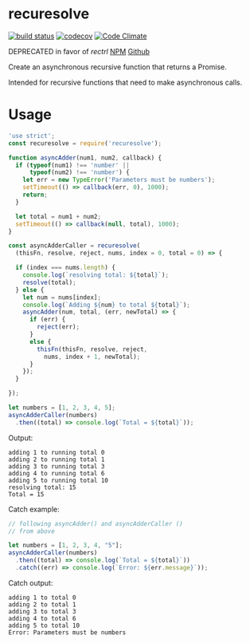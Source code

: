 # recuresolve

[![build status](https://api.travis-ci.org/ecman/recuresolve.png)](https://travis-ci.org/ecman/recuresolve) [![codecov](https://codecov.io/gh/ecman/recuresolve/branch/master/graph/badge.svg)](https://codecov.io/gh/ecman/recuresolve) [![Code Climate](https://codeclimate.com/github/ecman/recuresolve/badges/gpa.svg)](https://codeclimate.com/github/ecman/recuresolve)

DEPRECATED in favor of *rectrl* [NPM](https://www.npmjs.com/package/rectrl) [Github](https://github.com/ecman/rectrl)

Create an asynchronous recursive function that returns a Promise.

Intended for recursive functions that need to make asynchronous calls.

# Usage

```js
'use strict';
const recuresolve = require('recuresolve');

function asyncAdder(num1, num2, callback) {
  if (typeof(num1) !== 'number' ||
      typeof(num2) !== 'number') {
    let err = new TypeError('Parameters must be numbers');
    setTimeout(() => callback(err, 0), 1000);
    return;
  }

  let total = num1 + num2;
  setTimeout(() => callback(null, total), 1000);
}

const asyncAdderCaller = recuresolve(
  (thisFn, resolve, reject, nums, index = 0, total = 0) => {

  if (index === nums.length) {
    console.log(`resolving total: ${total}`);
    resolve(total);
  } else {
    let num = nums[index];
    console.log(`Adding ${num} to total ${total}`);
    asyncAdder(num, total, (err, newTotal) => {
      if (err) {
        reject(err);
      } 
      else {
        thisFn(thisFn, resolve, reject, 
          nums, index + 1, newTotal);
      }
    });
  }

});

let numbers = [1, 2, 3, 4, 5];
asyncAdderCaller(numbers)
  .then((total) => console.log(`Total = ${total}`));
```

Output:

```text
adding 1 to running total 0
adding 2 to running total 1
adding 3 to running total 3
adding 4 to running total 6
adding 5 to running total 10
resolving total: 15
Total = 15
```      

Catch example:

```js
// following asyncAdder() and asyncAdderCaller () 
// from above

let numbers = [1, 2, 3, 4, "5"];
asyncAdderCaller(numbers)
  .then((total) => console.log(`Total = ${total}`))
  .catch((err) => console.log(`Error: ${err.message}`));
```

Catch output:

```text
adding 1 to total 0
adding 2 to total 1
adding 3 to total 3
adding 4 to total 6
adding 5 to total 10
Error: Parameters must be numbers
```
